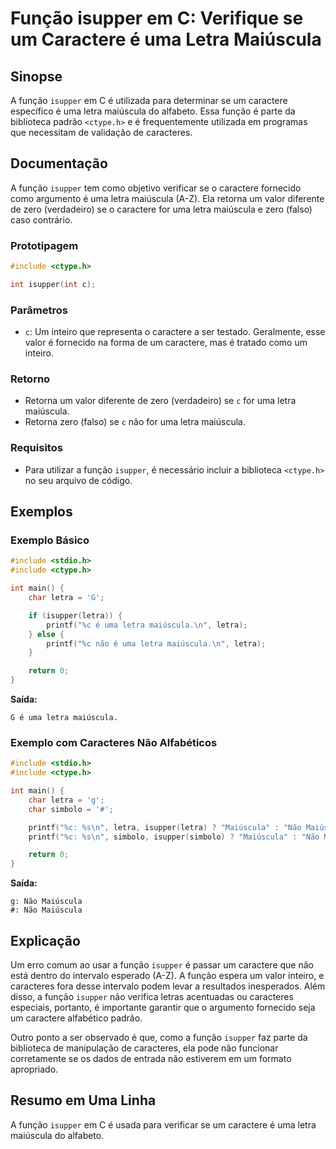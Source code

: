 <!--
Meta Description: # Função isupper em C: Verifique se um Caractere é uma Letra Maiúscula ## Sinopse A função `isupper` em C é utilizada para determinar se um caractere ...
Meta Keywords: letra, maiúscula, isupper, uma, não
-->

# Função isupper em C: Verifique se um Caractere é uma Letra Maiúscula

## Sinopse
A função `isupper` em C é utilizada para determinar se um caractere específico é uma letra maiúscula do alfabeto. Essa função é parte da biblioteca padrão `<ctype.h>` e é frequentemente utilizada em programas que necessitam de validação de caracteres.

## Documentação
A função `isupper` tem como objetivo verificar se o caractere fornecido como argumento é uma letra maiúscula (A-Z). Ela retorna um valor diferente de zero (verdadeiro) se o caractere for uma letra maiúscula e zero (falso) caso contrário.

### Prototipagem
```c
#include <ctype.h>

int isupper(int c);
```

### Parâmetros
- `c`: Um inteiro que representa o caractere a ser testado. Geralmente, esse valor é fornecido na forma de um caractere, mas é tratado como um inteiro.

### Retorno
- Retorna um valor diferente de zero (verdadeiro) se `c` for uma letra maiúscula.
- Retorna zero (falso) se `c` não for uma letra maiúscula.

### Requisitos
- Para utilizar a função `isupper`, é necessário incluir a biblioteca `<ctype.h>` no seu arquivo de código.

## Exemplos
### Exemplo Básico
```c
#include <stdio.h>
#include <ctype.h>

int main() {
    char letra = 'G';

    if (isupper(letra)) {
        printf("%c é uma letra maiúscula.\n", letra);
    } else {
        printf("%c não é uma letra maiúscula.\n", letra);
    }

    return 0;
}
```
**Saída:**
```
G é uma letra maiúscula.
```

### Exemplo com Caracteres Não Alfabéticos
```c
#include <stdio.h>
#include <ctype.h>

int main() {
    char letra = 'g';
    char simbolo = '#';

    printf("%c: %s\n", letra, isupper(letra) ? "Maiúscula" : "Não Maiúscula");
    printf("%c: %s\n", simbolo, isupper(simbolo) ? "Maiúscula" : "Não Maiúscula");

    return 0;
}
```
**Saída:**
```
g: Não Maiúscula
#: Não Maiúscula
```

## Explicação
Um erro comum ao usar a função `isupper` é passar um caractere que não está dentro do intervalo esperado (A-Z). A função espera um valor inteiro, e caracteres fora desse intervalo podem levar a resultados inesperados. Além disso, a função `isupper` não verifica letras acentuadas ou caracteres especiais, portanto, é importante garantir que o argumento fornecido seja um caractere alfabético padrão.

Outro ponto a ser observado é que, como a função `isupper` faz parte da biblioteca de manipulação de caracteres, ela pode não funcionar corretamente se os dados de entrada não estiverem em um formato apropriado.

## Resumo em Uma Linha
A função `isupper` em C é usada para verificar se um caractere é uma letra maiúscula do alfabeto.